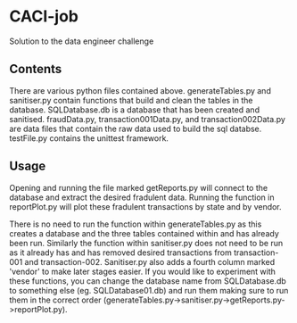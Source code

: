 # CACI-job
Solution to the data engineer challenge

## Contents
There are various python files contained above. generateTables.py and sanitiser.py contain functions that build and clean the tables in the database. SQLDatabase.db is a database that has been 
created and sanitised. fraudData.py, transaction001Data.py, and transaction002Data.py are data files that contain the raw data used to build the sql databse. testFile.py contains the unittest
framework.

## Usage
Opening and running the file marked getReports.py will connect to the database and extract the desired fradulent data. Running the function in reportPlot.py will plot these fradulent transactions by
state and by vendor.

There is no need to run the function within generateTables.py as this creates a database and the three tables contained within and has already been run. Similarly the function within sanitiser.py
does not need to be run as it already has and has removed desired transactions from transaction-001 and transaction-002. Sanitiser.py also adds a fourth column marked 'vendor' to make later
stages easier. If you would like to experiment with these functions, you can change the database name from SQLDatabase.db to something else (eg. SQLDatabase01.db) and run them making sure
to run them in the correct order (generateTables.py->sanitiser.py->getReports.py->reportPlot.py).